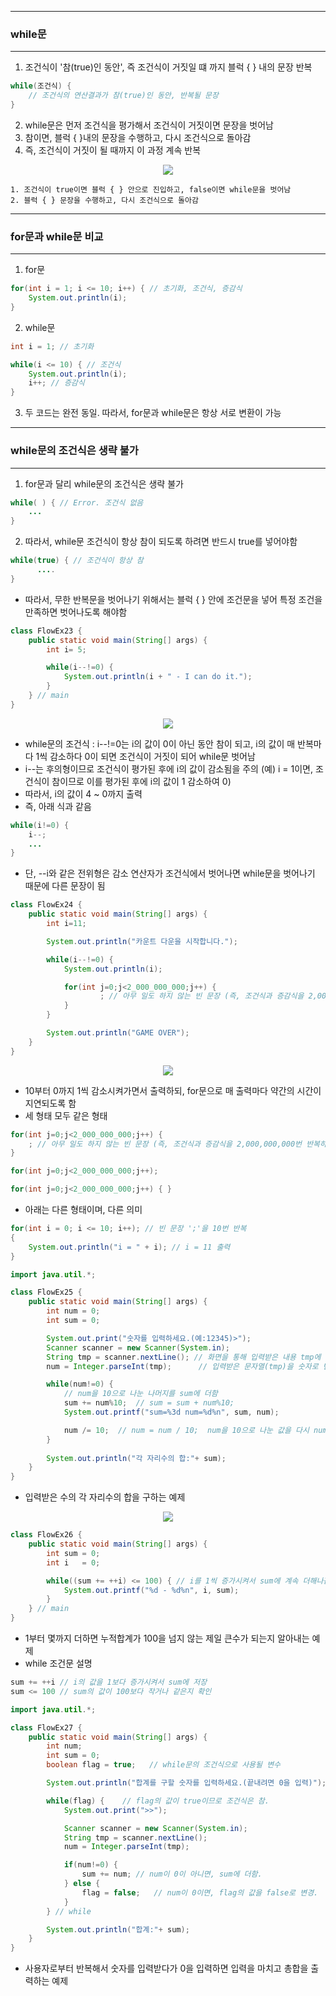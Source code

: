 -----
### while문
-----
1. 조건식이 '참(true)인 동안', 즉 조건식이 거짓일 떄 까지 블럭 { } 내의 문장 반복
```java
while(조건식) {
    // 조건식의 연산결과가 참(true)인 동안, 반복될 문장
}
```
2. while문은 먼저 조건식을 평가해서 조건식이 거짓이면 문장을 벗어남
3. 참이면, 블럭 { }내의 문장을 수행하고, 다시 조건식으로 돌아감
4. 즉, 조건식이 거짓이 될 때까지 이 과정 계속 반복
<div align="center">
<img src="https://github.com/sooyounghan/Java/assets/34672301/a43cff54-58bc-40d2-9865-be94c23206f5">
</div>

```
1. 조건식이 true이면 블럭 { } 안으로 진입하고, false이면 while문을 벗어남
2. 블럭 { } 문장을 수행하고, 다시 조건식으로 돌아감
```

-----
### for문과 while문 비교
-----
1. for문
```java
for(int i = 1; i <= 10; i++) { // 초기화, 조건식, 증감식
    System.out.println(i);
}
```

2. while문
```java
int i = 1; // 초기화

while(i <= 10) { // 조건식
    System.out.println(i);
    i++; // 증감식
}
```

3. 두 코드는 완전 동일. 따라서, for문과 while문은 항상 서로 변환이 가능

-----
### while문의 조건식은 생략 불가
-----
1. for문과 달리 while문의 조건식은 생략 불가
```java
while( ) { // Error. 조건식 없음
    ...
}
```

2. 따라서, while문 조건식이 항상 참이 되도록 하려면 반드시 true를 넣어야함
```java
while(true) { // 조건식이 항상 참
      ....
}
````
  - 따라서, 무한 반복문을 벗어나기 위해서는 블럭 { } 안에 조건문을 넣어 특정 조건을 만족하면 벗어나도록 해야함

```java
class FlowEx23 {
	public static void main(String[] args) { 
		int i= 5;

		while(i--!=0) {
			System.out.println(i + " - I can do it.");
		}
	} // main
}
```
<div align="center">
<img src="https://github.com/sooyounghan/Java/assets/34672301/cc7d386d-0aa4-4ce4-928e-641e66c5d770">
</div>

  - while문의 조건식 : i--!=0는 i의 값이 0이 아닌 동안 참이 되고, i의 값이 매 반복마다 1씩 감소하다 0이 되면 조건식이 거짓이 되어 while문 벗어남
  - i--는 후의형이므로 조건식이 평가된 후에 i의 값이 감소됨을 주의 (예) i = 1이면, 조건식이 참이므로 이를 평가된 후에 i의 값이 1 감소하여 0)
  - 따라서, i의 값이 4 ~ 0까지 출력
  - 즉, 아래 식과 같음
```java
while(i!=0) {
    i--;
    ...
}
```

   - 단, --i와 같은 전위형은 감소 연산자가 조건식에서 벗어나면 while문을 벗어나기 때문에 다른 문장이 됨

```java
class FlowEx24 {
	public static void main(String[] args) { 
		int i=11;

		System.out.println("카운트 다운을 시작합니다.");

		while(i--!=0) {
			System.out.println(i);

			for(int j=0;j<2_000_000_000;j++) {
					; // 아무 일도 하지 않는 빈 문장 (즉, 조건식과 증감식을 2,000,000,000번 반복하면서 시간을 보냄)
			}
		}

		System.out.println("GAME OVER");
	}
}
```
<div align="center">
<img src="https://github.com/sooyounghan/Java/assets/34672301/6b95659c-9b06-4a8c-b065-ca66167237be">
</div>

  - 10부터 0까지 1씩 감소시켜가면서 출력하되, for문으로 매 출력마다 약간의 시간이 지연되도록 함
  - 세 형태 모두 같은 형태
```java
for(int j=0;j<2_000_000_000;j++) {
    ; // 아무 일도 하지 않는 빈 문장 (즉, 조건식과 증감식을 2,000,000,000번 반복하면서 시간을 보냄)
}
```
```java
for(int j=0;j<2_000_000_000;j++);
```
```java
for(int j=0;j<2_000_000_000;j++) { }
```

  - 아래는 다른 형태이며, 다른 의미
```java
for(int i = 0; i <= 10; i++); // 빈 문장 ';'을 10번 반복
{
    System.out.println("i = " + i); // i = 11 출력
}
```

```java
import java.util.*;

class FlowEx25 {
	public static void main(String[] args) { 
		int num = 0; 
		int sum = 0;

		System.out.print("숫자를 입력하세요.(예:12345)>");
		Scanner scanner = new Scanner(System.in);
		String tmp = scanner.nextLine(); // 화면을 통해 입력받은 내용 tmp에 저장
		num = Integer.parseInt(tmp);      // 입력받은 문자열(tmp)을 숫자로 변환

		while(num!=0) {    
			// num을 10으로 나눈 나머지를 sum에 더함
			sum += num%10; 	// sum = sum + num%10;
			System.out.printf("sum=%3d num=%d%n", sum, num);

			num /= 10;  // num = num / 10;  num을 10으로 나눈 값을 다시 num에 저장
		}
		
		System.out.println("각 자리수의 합:"+ sum);
	}
}
```
   - 입력받은 수의 각 자리수의 합을 구하는 예제
<div align="center">
<img src="https://github.com/sooyounghan/Java/assets/34672301/9b86f149-5ed5-4db4-91d0-0d1957910a7c">
</div>

```java
class FlowEx26 {
	public static void main(String[] args) { 
		int sum = 0;
		int i   = 0;

		while((sum += ++i) <= 100) { // i를 1씩 증가시켜서 sum에 계속 더해나감.
			System.out.printf("%d - %d%n", i, sum);
		}
	} // main
}
```
  - 1부터 몇까지 더하면 누적합계가 100을 넘지 않는 제일 큰수가 되는지 알아내는 예제
  - while 조건문 설명
```java
sum += ++i // i의 값을 1보다 증가시켜서 sum에 저장
sum <= 100 // sum의 값이 100보다 작거나 같은지 확인
```

```java
import java.util.*;

class FlowEx27 {
	public static void main(String[] args) { 
		int num;
		int sum = 0;
		boolean flag = true;   // while문의 조건식으로 사용될 변수

		System.out.println("합계를 구할 숫자를 입력하세요.(끝내려면 0을 입력)");

		while(flag) {    // flag의 값이 true이므로 조건식은 참.
			System.out.print(">>");

			Scanner scanner = new Scanner(System.in);
			String tmp = scanner.nextLine();
			num = Integer.parseInt(tmp);  

			if(num!=0) {  
				sum += num; // num이 0이 아니면, sum에 더함.
			} else {
				flag = false;   // num이 0이면, flag의 값을 false로 변경.
			}
		} // while

		System.out.println("합계:"+ sum);
	}
}
```
  - 사용자로부터 반복해서 숫자를 입력받다가 0을 입력하면 입력을 마치고 총합을 출력하는 예제
